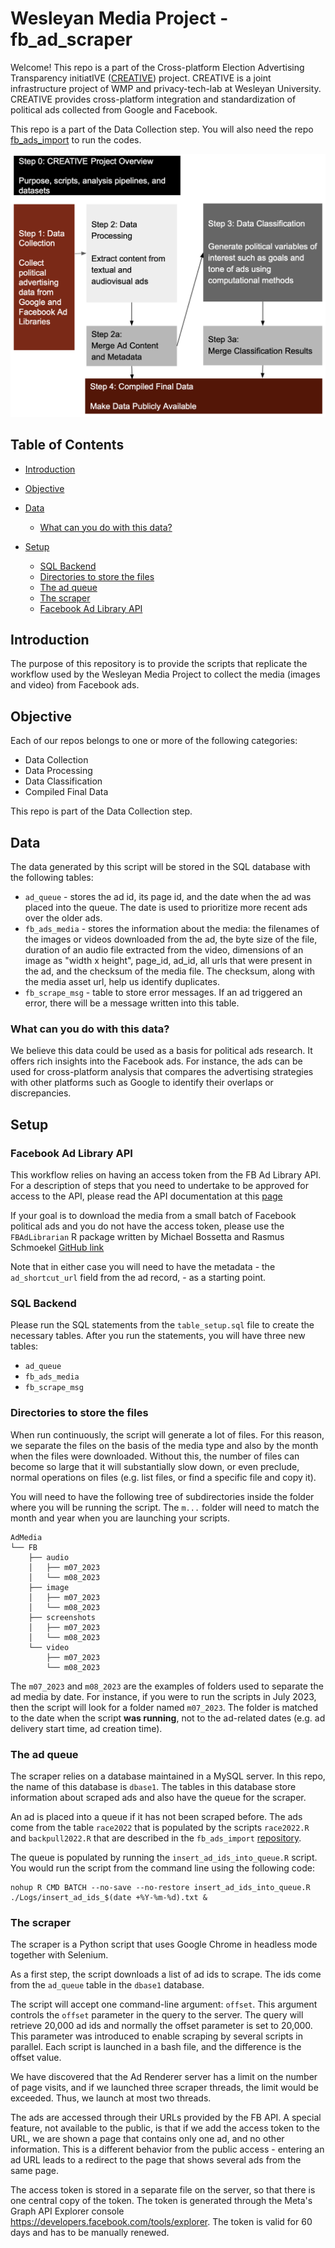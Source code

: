 # Wesleyan Media Project - fb_ad_scraper

Welcome! This repo is a part of the Cross-platform Election Advertising Transparency initiatIVE ([CREATIVE](https://www.creativewmp.com/)) project. CREATIVE is a joint infrastructure project of WMP and privacy-tech-lab at Wesleyan University. CREATIVE provides cross-platform integration and standardization of political ads collected from Google and Facebook.

This repo is a part of the Data Collection step. You will also need the repo [fb_ads_import](https://github.com/Wesleyan-Media-Project/fb_ads_import) to run the codes.

![A picture of the repo pipeline with this repo highlighted](Creative_Pipelines.png)

## Table of Contents

- [Introduction](#introduction)

- [Objective](#objective)

- [Data](#data)

  - [What can you do with this data?](what-can-you-do-with-this-data)

- [Setup](#setup)
  - [SQL Backend](#sql-backend)
  - [Directories to store the files](#directories-to-store-the-files)
  - [The ad queue](#the-ad-queue)
  - [The scraper](#the-scraper)
  - [Facebook Ad Library API](#facebook-ad-library-api)

## Introduction

The purpose of this repository is to provide the scripts that replicate the workflow used by the Wesleyan Media Project to collect the media (images and video) from Facebook ads.

## Objective

Each of our repos belongs to one or more of the following categories:

- Data Collection
- Data Processing
- Data Classification
- Compiled Final Data

This repo is part of the Data Collection step.

## Data

The data generated by this script will be stored in the SQL database with the following tables:

- `ad_queue` - stores the ad id, its page id, and the date when the ad was placed into the queue. The date is used to prioritize more recent ads over the older ads.
- `fb_ads_media` - stores the information about the media: the filenames of the images or videos downloaded from the ad, the byte size of the file, duration of an audio file extracted from the video, dimensions of an image as "width x height", page_id, ad_id, all urls that were present in the ad, and the checksum of the media file. The checksum, along with the media asset url, help us identify duplicates.
- `fb_scrape_msg` - table to store error messages. If an ad triggered an error, there will be a message written into this table.

### What can you do with this data?

We believe this data could be used as a basis for political ads research. It offers rich insights into the Facebook ads. For instance, the ads can be used for cross-platform analysis that compares the advertising strategies with other platforms such as Google to identify their overlaps or discrepancies.

## Setup

### Facebook Ad Library API

This workflow relies on having an access token from the FB Ad Library API. For a description of steps that you need to undertake to be approved for access to the API, please read the API documentation at this [page](https://www.facebook.com/ads/library/api/?source=nav-header)

If your goal is to download the media from a small batch of Facebook political ads and you do not have the access token, please use the `FBAdLibrarian` R package written by Michael Bossetta and Rasmus Schmoekel [GitHub link](https://github.com/schmokel/FBAdLibrarian)

Note that in either case you will need to have the metadata - the `ad_shortcut_url` field from the ad record, - as a starting point.

### SQL Backend

Please run the SQL statements from the `table_setup.sql` file to create the necessary tables. After you run the statements, you will have three new tables:

- `ad_queue`
- `fb_ads_media`
- `fb_scrape_msg`

### Directories to store the files

When run continuously, the script will generate a lot of files. For this reason, we separate the files on the basis of the media type and also by the month when the files were downloaded. Without this, the number of files can become so large that it will substantially slow down, or even preclude, normal operations on files (e.g. list files, or find a specific file and copy it).

You will need to have the following tree of subdirectories inside the folder where you will be running the script. The `m...` folder will need to match the month and year when you are launching your scripts.

```
AdMedia
└── FB
    ├── audio
    │   ├── m07_2023
    │   └── m08_2023
    ├── image
    │   ├── m07_2023
    │   └── m08_2023
    ├── screenshots
    │   ├── m07_2023
    │   └── m08_2023
    └── video
        ├── m07_2023
        └── m08_2023
```

The `m07_2023` and `m08_2023` are the examples of folders used to separate the ad media by date. For instance, if you were to run the scripts in July 2023, then the script will look for a folder named `m07_2023`. The folder is matched to the date when the script **was running**, not to the ad-related dates (e.g. ad delivery start time, ad creation time).

### The ad queue

The scraper relies on a database maintained in a MySQL server. In this repo, the name of this database is `dbase1`. The tables in this database store information about scraped ads and also have the queue for the scraper.

An ad is placed into a queue if it has not been scraped before. The ads come from the table `race2022` that is populated by the scripts `race2022.R` and `backpull2022.R` that are described in the `fb_ads_import` [repository](https://github.com/Wesleyan-Media-Project/fb_ads_import).

The queue is populated by running the `insert_ad_ids_into_queue.R` script. You would run the script from the command line using the following code:

```{bash}
nohup R CMD BATCH --no-save --no-restore insert_ad_ids_into_queue.R  ./Logs/insert_ad_ids_$(date +%Y-%m-%d).txt &
```

### The scraper

The scraper is a Python script that uses Google Chrome in headless mode together with Selenium.

As a first step, the script downloads a list of ad ids to scrape. The ids come from the `ad_queue` table in the `dbase1` database.

The script will accept one command-line argument: `offset`. This argument controls the `offset` parameter in the query to the server. The query will retrieve 20,000 ad ids and normally the offset parameter is set to 20,000. This parameter was introduced to enable scraping by several scripts in parallel. Each script is launched in a bash file, and the difference is the offset value.

We have discovered that the Ad Renderer server has a limit on the number of page visits, and if we launched three scraper threads, the limit would be exceeded. Thus, we launch at most two threads.

The ads are accessed through their URLs provided by the FB API. A special feature, not available to the public, is that if we add the access token to the URL, we are shown a page that contains only one ad, and no other information. This is a different behavior from the public access - entering an ad URL leads to a redirect to the page that shows several ads from the same page.

The access token is stored in a separate file on the server, so that there is one central copy of the token. The token is generated through the Meta's Graph API Explorer console https://developers.facebook.com/tools/explorer. The token is valid for 60 days and has to be manually renewed.
